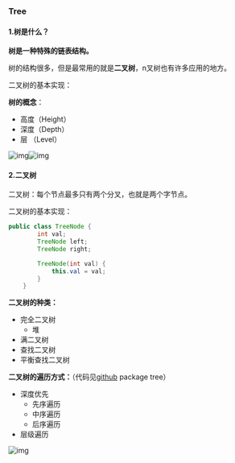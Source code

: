 ### Tree


#### 1.树是什么？

**树是一种特殊的链表结构。**

树的结构很多，但是最常用的就是**二叉树**，n叉树也有许多应用的地方。

二叉树的基本实现：

**树的概念**：

- 高度（Height）
- 深度（Depth）
- 层 （Level）

![img](https://static001.geekbang.org/resource/image/50/b4/50f89510ad1f7570791dd12f4e9adeb4.jpg)![img](https://static001.geekbang.org/resource/image/50/b4/50f89510ad1f7570791dd12f4e9adeb4.jpg)

#### 2.二叉树

二叉树：每个节点最多只有两个分叉，也就是两个字节点。

二叉树的基本实现：

```java
public class TreeNode {
        int val;
        TreeNode left;
        TreeNode right;

        TreeNode(int val) {
            this.val = val;
        }
    }
```



**二叉树的种类：**

- 完全二叉树
  - 堆
- 满二叉树
- 查找二叉树
- 平衡查找二叉树



**二叉树的遍历方式：**（代码见[github](https://github.com/kobeyang1994/leetcode) package tree）

- 深度优先
  - 先序遍历
  - 中序遍历
  - 后序遍历
- 层级遍历

![img](https://static001.geekbang.org/resource/image/ab/16/ab103822e75b5b15c615b68560cb2416.jpg)